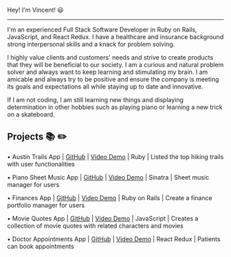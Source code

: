Hey! I'm Vincent! 😃

-------------------------------------------------------------------------------------------------------------------------------------------------------------------------

I'm an experienced Full Stack Software Developer in Ruby on Rails, JavaScript, and React Redux. I have a healthcare and insurance background strong interpersonal skills and a knack for problem solving. 

I highly value clients and customers' needs and strive to create products that they will be beneficial to our society. I am a curious and natural problem solver and always want to keep learning and stimulating my brain. I am amicable and always try to be positive and ensure the company is meeting its goals and expectations all while staying up to date and innovative.

If I am not coding, I am still learning new things and displaying determination in other hobbies such as playing piano or learning a new trick on a skateboard. 


Projects 📚 ✏️
-------------------------------------------------------------------------------------------------------------------------------------------------------------------------

•	Austin Trails App | [GitHub](https://github.com/vintran93/austin-trails) | [Video Demo](https://www.youtube.com/watch?v=Kdfp_uW4E_w&t=141s) | Ruby | Listed the top hiking trails with user functionalities

•	Piano Sheet Music App | [GitHub](https://github.com/vintran93/piano_tracker) | [Video Demo](https://www.youtube.com/watch?v=aufhejTUZ94&t=105s) | Sinatra | Sheet music manager for users

•	Finances App | [GitHub](https://github.com/vintran93/finances) | [Video Demo](https://www.youtube.com/watch?v=ITwy3sj7G9U&t=370s) | Ruby on Rails | Create a finance portfolio manager for users

•	Movie Quotes App | [GitHub](https://github.com/vintran93/movie_quotes) | [Video Demo](https://www.youtube.com/watch?v=b022FTS3iYg) | JavaScript | Creates a collection of movie quotes with related characters and movies

•	Doctor Appointments App | [GitHub](https://github.com/vintran93/appointments_app) | [Video Demo](https://www.youtube.com/watch?v=5p5KyLYtrqw&t=204s) |  React Redux | Patients can book appointments
